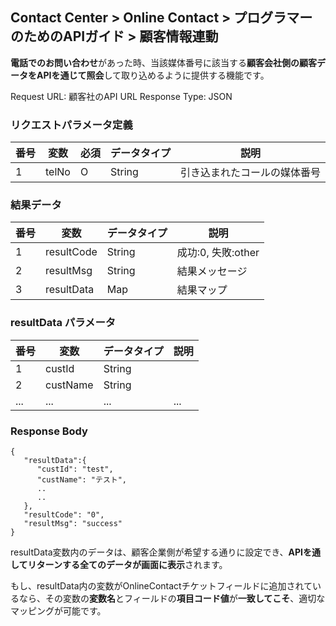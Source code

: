 ## Contact Center > Online Contact > プログラマーのためのAPIガイド > 顧客情報連動

**電話でのお問い合わせ**があった時、当該媒体番号に該当する**顧客会社側の顧客データをAPIを通じて照会**して取り込めるように提供する機能です。

Request URL: 顧客社のAPI URL
Response Type: JSON

### リクエストパラメータ定義
|番号|変数|必須|データタイプ|説明|
|----|----|----|---------|----|
|1   |telNo|O  |String   |引き込まれたコールの媒体番号|

### 結果データ
|番号|変数|データタイプ|説明|
|----|---|-----------|---|
|1   |resultCode|String|成功:0, 失敗:other|
|2   |resultMsg |String|結果メッセージ|
|3   |resultData|Map   |結果マップ|

### resultData パラメータ
|番号|変数|データタイプ|説明|
|----|---|-----------|---|
|1  |custId|String   |   |
|2  |custName|String |   |
|...|...     |...    |...|

### Response Body
```
{
   "resultData":{
      "custId": "test",
      "custName": "テスト",
      ..
      ..
   },
   "resultCode": "0",
   "resultMsg": "success"
}
```

resultData変数内のデータは、顧客企業側が希望する通りに設定でき、**APIを通してリターンする全てのデータが画面に表示**されます。

もし、resultData内の変数がOnlineContactチケットフィールドに追加されているなら、その変数の**変数名**とフィールドの**項目コード値**が**一致してこそ**、適切なマッピングが可能です。
